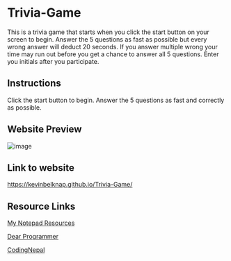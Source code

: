 # Trivia-Game
This is a trivia game that starts when you click the start button on your screen to begin. Answer the 5 questions as fast as possible but every wrong answer will deduct 20 seconds. If you answer multiple wrong your time may run out before you get a chance to answer all 5 questions. Enter you initials after you participate.
## Instructions 
Click the start button to begin. Answer the 5 questions as fast and correctly as possible.
## Website Preview 
![image](https://github.com/KevinBelknap/Trivia-Game/assets/128446838/aa57d816-ae54-4626-b46d-89994a73c337)
## Link to website
https://kevinbelknap.github.io/Trivia-Game/
## Resource Links
[My Notepad Resources](https://mycodingplaceworkspace.notion.site/Kevin-Belknap-2bc52b1f66734a19a39224534768e1d4)  

[Dear Programmer](https://www.youtube.com/watch?v=WiLTsxjCmWQ)   

[CodingNepal](https://www.youtube.com/watch?v=pQr4O1OITJo)
